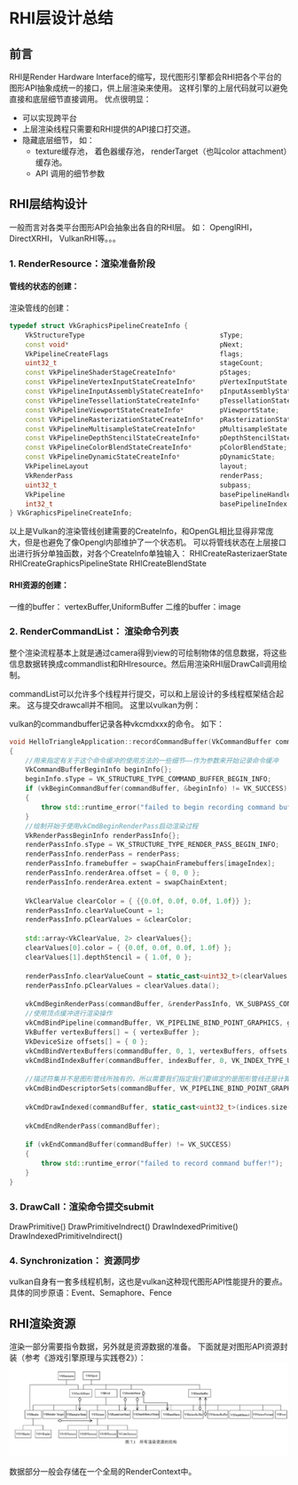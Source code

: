 # RHI层设计总结

## 前言

RHI是Render Hardware Interface的缩写，现代图形引擎都会RHI把各个平台的图形API抽象成统一的接口，供上层渲染来使用。 这样引擎的上层代码就可以避免直接和底层细节直接调用。
优点很明显：
* 可以实现跨平台
* 上层渲染线程只需要和RHI提供的API接口打交道。 
* 隐藏底层细节， 如： 
  * texture缓存池， 着色器缓存池， renderTarget（也叫color attachment）缓存池。
  * API 调用的细节参数


## RHI层结构设计

一般而言对各类平台图形API会抽象出各自的RHI层。 如：
OpenglRHI，　DirectXRHI， VulkanRHI等。。。

### 1. RenderResource：渲染准备阶段

#### 管线的状态的创建：
渲染管线的创建：
```c++
typedef struct VkGraphicsPipelineCreateInfo {
    VkStructureType                                  sType;
    const void*                                      pNext;
    VkPipelineCreateFlags                            flags;
    uint32_t                                         stageCount;
    const VkPipelineShaderStageCreateInfo*           pStages;
    const VkPipelineVertexInputStateCreateInfo*      pVertexInputState;
    const VkPipelineInputAssemblyStateCreateInfo*    pInputAssemblyState;
    const VkPipelineTessellationStateCreateInfo*     pTessellationState;
    const VkPipelineViewportStateCreateInfo*         pViewportState;
    const VkPipelineRasterizationStateCreateInfo*    pRasterizationState;
    const VkPipelineMultisampleStateCreateInfo*      pMultisampleState;
    const VkPipelineDepthStencilStateCreateInfo*     pDepthStencilState;
    const VkPipelineColorBlendStateCreateInfo*       pColorBlendState;
    const VkPipelineDynamicStateCreateInfo*          pDynamicState;
    VkPipelineLayout                                 layout;
    VkRenderPass                                     renderPass;
    uint32_t                                         subpass;
    VkPipeline                                       basePipelineHandle;
    int32_t                                          basePipelineIndex;
} VkGraphicsPipelineCreateInfo;
```
以上是Vulkan的渲染管线创建需要的CreateInfo，和OpenGL相比显得非常庞大，但是也避免了像Opengl内部维护了一个状态机。 可以将管线状态在上层接口出进行拆分单独函数，对各个CreateInfo单独输入：
RHICreateRasterizaerState
RHICreateGraphicsPipelineState
RHICreateBlendState

#### RHI资源的创建：
一维的buffer： vertexBuffer,UniformBuffer
二维的buffer：image


### 2. RenderCommandList： 渲染命令列表
整个渲染流程基本上就是通过camera得到view的可绘制物体的信息数据，将这些信息数据转换成commandlist和RHIresource。然后用渲染RHI层DrawCall调用绘制。

commandList可以允许多个线程并行提交，可以和上层设计的多线程框架结合起来。 这与提交drawcall并不相同。 
这里以vulkan为例：

vulkan的commandbuffer记录各种vkcmdxxx的命令。 如下：
```c++
void HelloTriangleApplication::recordCommandBuffer(VkCommandBuffer commandBuffer, uint32_t imageIndex)
{
	//用来指定有关于这个命令缓冲的使用方法的一些细节——作为参数来开始记录命令缓冲
	VkCommandBufferBeginInfo beginInfo{};
	beginInfo.sType = VK_STRUCTURE_TYPE_COMMAND_BUFFER_BEGIN_INFO;
	if (vkBeginCommandBuffer(commandBuffer, &beginInfo) != VK_SUCCESS)
	{
		throw std::runtime_error("failed to begin recording command buffer!");
	}
	//绘制开始于使用vkCmdBeginRenderPass启动渲染过程
	VkRenderPassBeginInfo renderPassInfo{};
	renderPassInfo.sType = VK_STRUCTURE_TYPE_RENDER_PASS_BEGIN_INFO;
	renderPassInfo.renderPass = renderPass;
	renderPassInfo.framebuffer = swapChainFramebuffers[imageIndex];
	renderPassInfo.renderArea.offset = { 0, 0 };
	renderPassInfo.renderArea.extent = swapChainExtent;

	VkClearValue clearColor = { {{0.0f, 0.0f, 0.0f, 1.0f}} };
	renderPassInfo.clearValueCount = 1;
	renderPassInfo.pClearValues = &clearColor;

	std::array<VkClearValue, 2> clearValues{};
	clearValues[0].color = { {0.0f, 0.0f, 0.0f, 1.0f} };
	clearValues[1].depthStencil = { 1.0f, 0 };

	renderPassInfo.clearValueCount = static_cast<uint32_t>(clearValues.size());
	renderPassInfo.pClearValues = clearValues.data();

	vkCmdBeginRenderPass(commandBuffer, &renderPassInfo, VK_SUBPASS_CONTENTS_INLINE);
	//使用顶点缓冲进行渲染操作
	vkCmdBindPipeline(commandBuffer, VK_PIPELINE_BIND_POINT_GRAPHICS, graphicsPipeline);
	VkBuffer vertexBuffers[] = { vertexBuffer };
	VkDeviceSize offsets[] = { 0 };
	vkCmdBindVertexBuffers(commandBuffer, 0, 1, vertexBuffers, offsets);
	vkCmdBindIndexBuffer(commandBuffer, indexBuffer, 0, VK_INDEX_TYPE_UINT32);

	//描述符集并不是图形管线所独有的，所以需要我们指定我们要绑定的是图形管线还是计算管线
	vkCmdBindDescriptorSets(commandBuffer, VK_PIPELINE_BIND_POINT_GRAPHICS, pipelineLayout, 0, 1, &descriptorSets[currentFrame], 0, nullptr);

	vkCmdDrawIndexed(commandBuffer, static_cast<uint32_t>(indices.size()), 1, 0, 0, 0);

	vkCmdEndRenderPass(commandBuffer);

	if (vkEndCommandBuffer(commandBuffer) != VK_SUCCESS)
	{
		throw std::runtime_error("failed to record command buffer!");
	}
}
```


### 3. DrawCall：渲染命令提交submit
DrawPrimitive()
DrawPrimitiveIndrect()
DrawIndexedPrimitive()
DrawIndexedPrimitiveIndirect()


### 4. Synchronization： 资源同步 
vulkan自身有一套多线程机制，这也是vulkan这种现代图形API性能提升的要点。　
具体的同步原语：Event、Semaphore、Fence


## RHI渲染资源
渲染一部分需要指令数据，另外就是资源数据的准备。 下面就是对图形API资源封装（参考《游戏引擎原理与实践卷2》）：
![](./Image/RHI_Resource.png)

数据部分一般会存储在一个全局的RenderContext中。